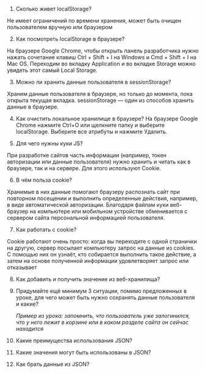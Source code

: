 


1. Сколько живет localStorage?

Не имеет ограничений по времени хранения, может быть очищен пользователем вручную или браузером

2. Как посмотреть localStorage в браузере?

На браузере Google Chrome, чтобы открыть панель разработчика нужно нажать сочетание клавиш Ctrl + Shift + I на Windows и Cmd + Shift + I на Mac OS. Переходим во вкладку Application и во вкладке Storage можно увидеть этот самый Local Storage.

3. Можно ли хранить данные пользователя в sessionStorage?

Храним данные пользователя в браузере, но только до момента, пока открыта текущая вкладка. sessionStorage — один из способов хранить данные в браузере.

4. Как очистить локальное хранилище в браузере?
На браузере Google Chrome нажмите Ctrl+O или щелкните папку и выберите localStorage. Выберите все атрибуты и нажмите Удалить.

5. Для чего нужны куки JS?

При разработке сайтов часть информации (например, токен авторизации или данные пользователя) нужно хранить и читать как в браузере, так и на сервере. Для этого используют Cookie.

6. В чём польза cookie?

Хранимые в них данные помогают браузеру распознать сайт при повторном посещении и выполнить определенные действия, например, в виде автоматической авторизации. Благодаря файлам куки веб-браузер на компьютере или мобильном устройстве обменивается с сервером сайта персональной информацией пользователя.

7. Как работать с cookie?

Cookie работают очень просто: когда вы переходите с одной странички на другую, сервер посылает компьютеру запрос на данные из cookies. С помощью них он узнаёт, кто собирается выполнить такое действие, а затем на основе полученной информации удовлетворяет запрос или отказывает


8. Как добавить и получить значение из веб-хранилища? 


9. Придумайте ещё минимум 3 ситуации, помимо предложенных в уроке, для чего может быть нужно сохранять данные пользователя и какие? 
    
    *Пример из урока: запомнить, что пользователь уже залогинился, что у него лежит в корзине или в каком разделе сайта он сейчас находится*
    
10. Какие преимущества использования JSON?
11. Какие значения могут быть использованы в JSON?
12. Как брать данные из JSON?

